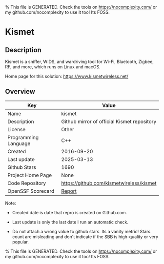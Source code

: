 
% This file is GENERATED. Check the tools on https://nocomplexity.com/ or my github.com/nocomplexity to use it too! Its FOSS. 

# Kismet

## Description 

Kismet is a sniffer, WIDS, and wardriving tool for Wi-Fi, Bluetooth, Zigbee, RF, and more, which runs on Linux and macOS.

Home page for this solution: https://www.kismetwireless.net/ 

## Overview 

| Key | Value |
| --- | --- |
| Name | kismet |
| Description | Github mirror of official Kismet repository |
| License | Other |
| Programming Language | C++ |
| Created | 2016-09-20 |
| Last update | 2025-03-13 |
| Github Stars | 1690 |
| Project Home Page | None |
| Code Repository | https://github.com/kismetwireless/kismet |
| OpenSSF Scorecard | [Report](https://securityscorecards.dev/viewer/?uri=github.com/kismetwireless/kismet) |

Note:
 - Created date is date that repro is created on Github.com. 

- Last update is only the last date I run an automatic check. 

- Do not attach a wrong value to github stars. Its a vanity metric! Stars count are misleading and 
don't indicate if the SBB is high-quality or very popular.

% This file is GENERATED. Check the tools on https://nocomplexity.com/ or my github.com/nocomplexity to use it too! Its FOSS. 

